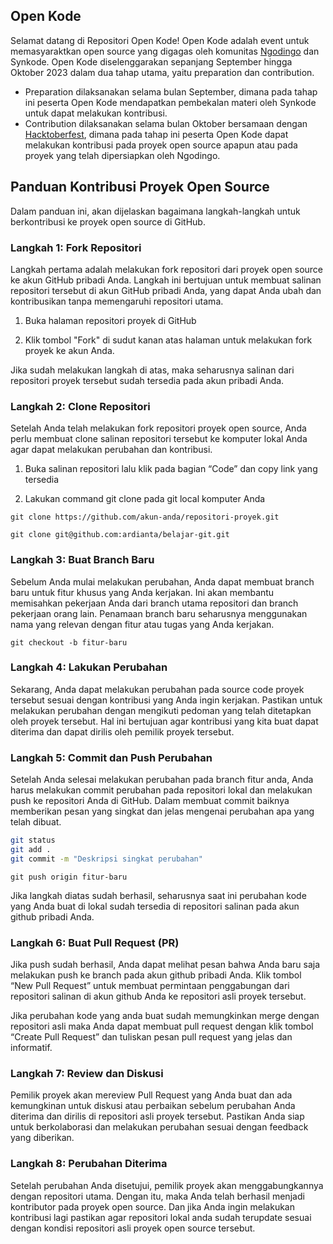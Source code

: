 ## Open Kode

Selamat datang di Repositori Open Kode! Open Kode adalah event untuk memasyaraktkan open source yang digagas oleh komunitas [Ngodingo](https://github.com/ngodingo) dan Synkode. Open Kode diselenggarakan sepanjang September hingga Oktober 2023 dalam dua tahap utama, yaitu preparation dan contribution. 

- Preparation dilaksanakan selama bulan September, dimana pada tahap ini peserta Open Kode mendapatkan pembekalan materi oleh Synkode untuk dapat melakukan kontribusi.
- Contribution dilaksanakan selama bulan Oktober bersamaan dengan [Hacktoberfest]( https://www.petanikode.com/hacktoberfest/), dimana pada tahap ini peserta Open Kode dapat melakukan kontribusi pada proyek open source apapun atau pada proyek yang telah dipersiapkan oleh Ngodingo.

## Panduan Kontribusi Proyek Open Source

Dalam panduan ini, akan dijelaskan bagaimana langkah-langkah untuk berkontribusi ke proyek open source di GitHub.

### Langkah 1: Fork Repositori

Langkah pertama adalah melakukan fork repositori dari proyek open source ke akun GitHub pribadi Anda. Langkah ini bertujuan untuk membuat salinan repositori tersebut di akun GitHub pribadi Anda, yang dapat Anda ubah dan kontribusikan tanpa memengaruhi repositori utama.

1. Buka halaman repositori proyek di GitHub

2. Klik tombol "Fork" di sudut kanan atas halaman untuk melakukan fork proyek ke akun Anda.

Jika sudah melakukan langkah di atas, maka seharusnya salinan dari repositori proyek tersebut sudah tersedia pada akun pribadi Anda.

### Langkah 2: Clone Repositori

Setelah Anda telah melakukan fork repositori proyek open source, Anda perlu membuat clone salinan repositori tersebut ke komputer lokal Anda agar dapat melakukan perubahan dan kontribusi.

1.  Buka salinan repositori lalu klik pada bagian “Code” dan copy link yang tersedia

2.  Lakukan command git clone pada git local komputer Anda

```
git clone https://github.com/akun-anda/repositori-proyek.git
```
```
git clone git@github.com:ardianta/belajar-git.git
```

### Langkah 3: Buat Branch Baru

Sebelum Anda mulai melakukan perubahan, Anda dapat membuat branch baru untuk fitur khusus yang Anda kerjakan. Ini akan membantu memisahkan pekerjaan Anda dari branch utama repositori dan branch pekerjaan orang lain. Penamaan branch baru seharusnya menggunakan nama yang relevan dengan fitur atau tugas yang Anda kerjakan.

```
git checkout -b fitur-baru
```

### Langkah 4: Lakukan Perubahan

Sekarang, Anda dapat melakukan perubahan pada source code proyek tersebut sesuai dengan kontribusi yang Anda ingin kerjakan. Pastikan untuk melakukan perubahan dengan mengikuti pedoman yang telah ditetapkan oleh proyek tersebut. Hal ini bertujuan agar kontribusi yang kita buat dapat diterima dan dapat dirilis oleh pemilik proyek tersebut.

### Langkah 5: Commit dan Push Perubahan

Setelah Anda selesai melakukan perubahan pada branch fitur anda, Anda harus melakukan commit perubahan pada repositori lokal dan melakukan push ke repositori Anda di GitHub. Dalam membuat commit baiknya memberikan pesan yang singkat dan jelas mengenai perubahan apa yang telah dibuat. 

```bash
git status
git add .
git commit -m "Deskripsi singkat perubahan"
```
```
git push origin fitur-baru
```

Jika langkah diatas sudah berhasil, seharusnya saat ini perubahan kode yang Anda buat di lokal sudah tersedia di repositori salinan pada akun github pribadi Anda.

### Langkah 6: Buat Pull Request (PR)

Jika push sudah berhasil, Anda dapat melihat pesan bahwa Anda baru saja melakukan push ke branch pada akun github pribadi Anda. Klik tombol “New Pull Request” untuk membuat permintaan penggabungan dari repositori salinan di akun github Anda ke repositori asli proyek tersebut. 

Jika perubahan kode yang anda buat sudah memungkinkan merge dengan repositori asli maka Anda dapat membuat pull request dengan klik tombol “Create Pull Request” dan tuliskan pesan pull request yang jelas dan informatif.

### Langkah 7: Review dan Diskusi

Pemilik proyek akan mereview Pull Request yang Anda buat dan ada kemungkinan untuk diskusi atau perbaikan sebelum perubahan Anda diterima dan dirilis di repositori asli proyek tersebut. Pastikan Anda siap untuk berkolaborasi dan melakukan perubahan sesuai dengan feedback yang diberikan.

### Langkah 8: Perubahan Diterima

Setelah perubahan Anda disetujui, pemilik proyek akan menggabungkannya dengan repositori utama. Dengan itu, maka Anda telah berhasil menjadi kontributor pada proyek open source. Dan jika Anda ingin melakukan kontribusi lagi pastikan agar repositori lokal anda sudah terupdate sesuai dengan kondisi repositori asli proyek open source tersebut.
